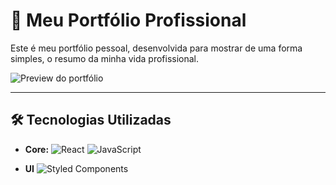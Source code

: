 # 🚀 Meu Portfólio Profissional

Este é meu portfólio pessoal, desenvolvida para mostrar de uma forma simples, o resumo da minha vida profissional.

![Preview do portfólio](./public/preview-gif.gif)

---

## 🛠️ Tecnologias Utilizadas

- **Core:**
  ![React](https://img.shields.io/badge/React-61DAFB?logo=react&logoColor=white&style=flat)
  ![JavaScript](https://img.shields.io/badge/JavaScript-F7DF1E?logo=javascript&logoColor=black&style=flat)

- **UI**
  ![Styled Components](https://img.shields.io/badge/Styled_Components-DB7093?logo=styled-components&logoColor=white&style=flat)
